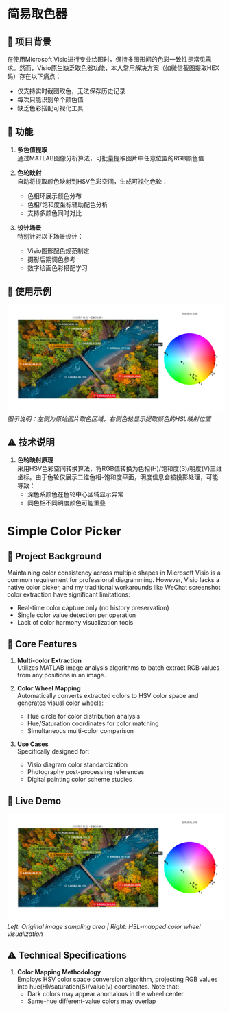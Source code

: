 # 简易取色器
 
## 🎨 项目背景
在使用Microsoft Visio进行专业绘图时，保持多图形间的色彩一致性是常见需求。然而，Visio原生缺乏取色器功能，本人常用解决方案（如微信截图提取HEX码）存在以下痛点：
- 仅支持实时截图取色，无法保存历史记录
- 每次只能识别单个颜色值
- 缺乏色彩搭配可视化工具
 
## 🌟 功能
1. **多色值提取**  
   通过MATLAB图像分析算法，可批量提取图片中任意位置的RGB颜色值
 
2. **色轮映射**  
   自动将提取颜色映射到HSV色彩空间，生成可视化色轮：
   - 色相环展示颜色分布
   - 色相/饱和度坐标辅助配色分析
   - 支持多颜色同时对比
 
3. **设计场景**  
   特别针对以下场景设计：
   - Visio图形配色规范制定
   - 摄影后期调色参考
   - 数字绘画色彩搭配学习
 
## 📸 使用示例
![image](demo.png)
*图示说明：左侧为原始图片取色区域，右侧色轮显示提取颜色的HSL映射位置*
 
## ⚠️ 技术说明
1. **色轮映射原理**  
   采用HSV色彩空间转换算法，将RGB值转换为色相(H)/饱和度(S)/明度(V)三维坐标。由于色轮仅展示二维色相-饱和度平面，明度信息会被投影处理，可能导致：
   - 深色系颜色在色轮中心区域显示异常
   - 同色相不同明度颜色可能重叠
  
# Simple Color Picker
 
## 🎨 Project Background
Maintaining color consistency across multiple shapes in Microsoft Visio is a common requirement for professional diagramming. However, Visio lacks a native color picker, and my 
traditional workarounds like WeChat screenshot color extraction have significant limitations:
- Real-time color capture only (no history preservation)
- Single color value detection per operation
- Lack of color harmony visualization tools
 
## 🌟 Core Features
1. **Multi-color Extraction**  
   Utilizes MATLAB image analysis algorithms to batch extract RGB values from any positions in an image.
 
2. **Color Wheel Mapping**  
   Automatically converts extracted colors to HSV color space and generates visual color wheels:
   - Hue circle for color distribution analysis
   - Hue/Saturation coordinates for color matching
   - Simultaneous multi-color comparison
 
3. **Use Cases**  
   Specifically designed for:
   - Visio diagram color standardization
   - Photography post-processing references
   - Digital painting color scheme studies
 
## 📸 Live Demo
![image](demo.png) 
*Left: Original image sampling area | Right: HSL-mapped color wheel visualization*
 
## ⚠️ Technical Specifications
1. **Color Mapping Methodology**  
   Employs HSV color space conversion algorithm, projecting RGB values into hue(H)/saturation(S)/value(v) coordinates. Note that:
   - Dark colors may appear anomalous in the wheel center
   - Same-hue different-value colors may overlap
 
 
